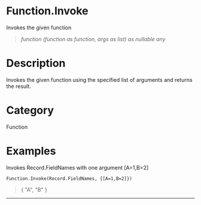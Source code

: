 ﻿# Function.Invoke
Invokes the given function
> _function (function as function, args as list) as nullable any_
# Description 
Invokes the given function using the specified list of arguments and returns the result.
# Category 
Function
# Examples 
Invokes Record.FieldNames with one argument [A=1,B=2]
```
Function.Invoke(Record.FieldNames, {[A=1,B=2]})
```
> {  "A", "B" }
***
